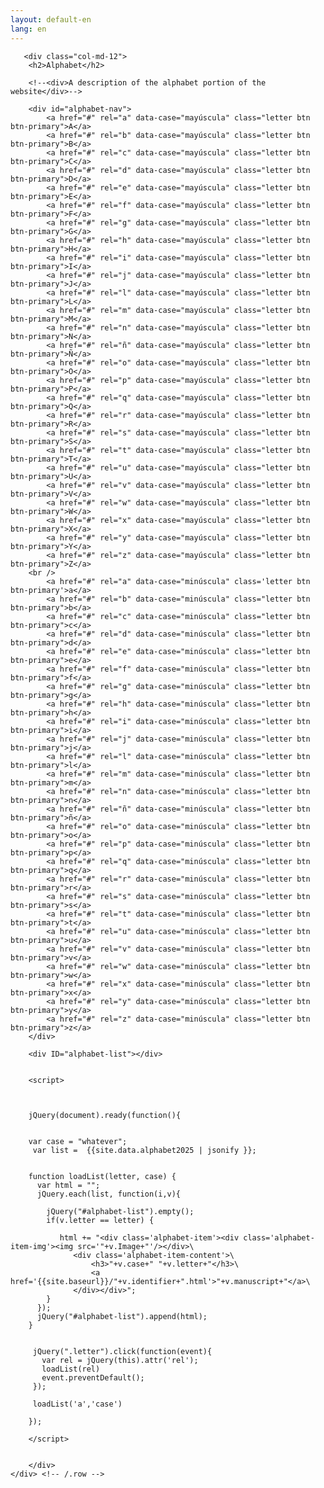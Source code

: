 ```yaml
---
layout: default-en
lang: en
---
```

<style>
  #alphabet-nav { margin:1em 0 1em 0; padding: 0px; }
  #alphabet-nav a { display:inline-block;padding: 0.2em 0.5em; margin: 0.1em; }
  .alphabet-item { display:flex; flex-direction:row; flex-wrap:nowrap; }
  .alphabet-item-img img { width:120px; margin:0.5em; }
  .alphabet-item-img img { margin:0.5em; }
  .letter { text-transform: inherit !important; }
</style>
     
<div class='container'>
     <div class="row">
	      
       <div class="col-md-12">
		<h2>Alphabet</h2>

		<!--<div>A description of the alphabet portion of the website</div>-->
		
		<div id="alphabet-nav">
		    <a href="#" rel="a" data-case="mayúscula" class="letter btn btn-primary">A</a>
		    <a href="#" rel="b" data-case="mayúscula" class="letter btn btn-primary">B</a>
		    <a href="#" rel="c" data-case="mayúscula" class="letter btn btn-primary">C</a>
		    <a href="#" rel="d" data-case="mayúscula" class="letter btn btn-primary">D</a>
		    <a href="#" rel="e" data-case="mayúscula" class="letter btn btn-primary">E</a>
		    <a href="#" rel="f" data-case="mayúscula" class="letter btn btn-primary">F</a>
		    <a href="#" rel="g" data-case="mayúscula" class="letter btn btn-primary">G</a>
		    <a href="#" rel="h" data-case="mayúscula" class="letter btn btn-primary">H</a>
		    <a href="#" rel="i" data-case="mayúscula" class="letter btn btn-primary">I</a>
		    <a href="#" rel="j" data-case="mayúscula" class="letter btn btn-primary">J</a>
		    <a href="#" rel="l" data-case="mayúscula" class="letter btn btn-primary">L</a>
		    <a href="#" rel="m" data-case="mayúscula" class="letter btn btn-primary">M</a>
		    <a href="#" rel="n" data-case="mayúscula" class="letter btn btn-primary">N</a>
		    <a href="#" rel="ñ" data-case="mayúscula" class="letter btn btn-primary">Ñ</a>
		    <a href="#" rel="o" data-case="mayúscula" class="letter btn btn-primary">O</a>
		    <a href="#" rel="p" data-case="mayúscula" class="letter btn btn-primary">P</a>
		    <a href="#" rel="q" data-case="mayúscula" class="letter btn btn-primary">Q</a>
		    <a href="#" rel="r" data-case="mayúscula" class="letter btn btn-primary">R</a>
		    <a href="#" rel="s" data-case="mayúscula" class="letter btn btn-primary">S</a>
		    <a href="#" rel="t" data-case="mayúscula" class="letter btn btn-primary">T</a>
		    <a href="#" rel="u" data-case="mayúscula" class="letter btn btn-primary">U</a>
		    <a href="#" rel="v" data-case="mayúscula" class="letter btn btn-primary">V</a>
		    <a href="#" rel="w" data-case="mayúscula" class="letter btn btn-primary">W</a>
		    <a href="#" rel="x" data-case="mayúscula" class="letter btn btn-primary">X</a>
		    <a href="#" rel="y" data-case="mayúscula" class="letter btn btn-primary">Y</a>
		    <a href="#" rel="z" data-case="mayúscula" class="letter btn btn-primary">Z</a>
		<br />
		    <a href="#" rel="a" data-case="minúscula" class='letter btn btn-primary'>a</a>
		    <a href="#" rel="b" data-case="minúscula" class="letter btn btn-primary">b</a>
		    <a href="#" rel="c" data-case="minúscula" class="letter btn btn-primary">c</a>
		    <a href="#" rel="d" data-case="minúscula" class="letter btn btn-primary">d</a>
		    <a href="#" rel="e" data-case="minúscula" class="letter btn btn-primary">e</a>
		    <a href="#" rel="f" data-case="minúscula" class="letter btn btn-primary">f</a>
		    <a href="#" rel="g" data-case="minúscula" class="letter btn btn-primary">g</a>
		    <a href="#" rel="h" data-case="minúscula" class="letter btn btn-primary">h</a>
		    <a href="#" rel="i" data-case="minúscula" class="letter btn btn-primary">i</a>
		    <a href="#" rel="j" data-case="minúscula" class="letter btn btn-primary">j</a>
		    <a href="#" rel="l" data-case="minúscula" class="letter btn btn-primary">l</a>
		    <a href="#" rel="m" data-case="minúscula" class="letter btn btn-primary">m</a>
		    <a href="#" rel="n" data-case="minúscula" class="letter btn btn-primary">n</a>
		    <a href="#" rel="ñ" data-case="minúscula" class="letter btn btn-primary">ñ</a>
		    <a href="#" rel="o" data-case="minúscula" class="letter btn btn-primary">o</a>
		    <a href="#" rel="p" data-case="minúscula" class="letter btn btn-primary">p</a>
		    <a href="#" rel="q" data-case="minúscula" class="letter btn btn-primary">q</a>
		    <a href="#" rel="r" data-case="minúscula" class="letter btn btn-primary">r</a>
		    <a href="#" rel="s" data-case="minúscula" class="letter btn btn-primary">s</a>
		    <a href="#" rel="t" data-case="minúscula" class="letter btn btn-primary">t</a>
		    <a href="#" rel="u" data-case="minúscula" class="letter btn btn-primary">u</a>
		    <a href="#" rel="v" data-case="minúscula" class="letter btn btn-primary">v</a>
		    <a href="#" rel="w" data-case="minúscula" class="letter btn btn-primary">w</a>
		    <a href="#" rel="x" data-case="minúscula" class="letter btn btn-primary">x</a>
		    <a href="#" rel="y" data-case="minúscula" class="letter btn btn-primary">y</a>
		    <a href="#" rel="z" data-case="minúscula" class="letter btn btn-primary">z</a>
		</div>

		<div ID="alphabet-list"></div>
		
		
		<script>
		
		
		
		jQuery(document).ready(function(){
		
		
		var case = "whatever";
		 var list =  {{site.data.alphabet2025 | jsonify }};


		function loadList(letter, case) {
		  var html = "";
		  jQuery.each(list, function(i,v){
		  
		    jQuery("#alphabet-list").empty();
		    if(v.letter == letter) {

		       html += "<div class='alphabet-item'><div class='alphabet-item-img'><img src='"+v.Image+"'/></div>\
				  <div class='alphabet-item-content'>\
					  <h3>"+v.case+" "+v.letter+"</h3>\
					  <a href='{{site.baseurl}}/"+v.identifier+".html'>"+v.manuscript+"</a>\
				  </div></div>";
		    }
		  });
		  jQuery("#alphabet-list").append(html);
		}
		
		
		 jQuery(".letter").click(function(event){
		   var rel = jQuery(this).attr('rel');
		   loadList(rel)
		   event.preventDefault();
		 });
		 
		 loadList('a','case')
		 
		});
		
		</script>

  
        </div>
	</div> <!-- /.row -->
</div> <!-- /.container -->


